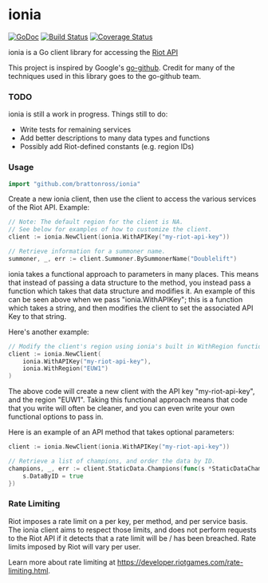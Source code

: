# ionia #

[![GoDoc](https://godoc.org/github.com/brattonross/ionia?status.svg)](https://godoc.org/github.com/brattonross/ionia) [![Build Status](https://travis-ci.org/brattonross/ionia.svg?branch=master)](https://travis-ci.org/brattonross/ionia) [![Coverage Status](https://coveralls.io/repos/github/brattonross/ionia/badge.svg?branch=master)](https://coveralls.io/github/brattonross/ionia?branch=master)

ionia is a Go client library for accessing the [Riot API](https://developer.riotgames.com/)

This project is inspired by Google's [go-github](https://github.com/google/go-github).
Credit for many of the techniques used in this library goes to the go-github team.

### TODO ###

ionia is still a work in progress.
Things still to do:

* Write tests for remaining services
* Add better descriptions to many data types and functions
* Possibly add Riot-defined constants (e.g. region IDs)

### Usage ###
```go
import "github.com/brattonross/ionia"
```

Create a new ionia client, then use the client to access the various services of the Riot API.
Example:

```go
// Note: The default region for the client is NA.
// See below for examples of how to customize the client.
client := ionia.NewClient(ionia.WithAPIKey("my-riot-api-key"))

// Retrieve information for a summoner name.
summoner, _, err := client.Summoner.BySummonerName("Doublelift")
```

ionia takes a functional approach to parameters in many places. This means that instead of passing a data structure to the method, you instead pass a function which takes that data structure and modifies it. An example of this can be seen above when we pass "ionia.WithAPIKey"; this is a function which takes a string, and then modifies the client to set the associated API Key to that string.

Here's another example:

```go
// Modify the client's region using ionia's built in WithRegion function.
client := ionia.NewClient(
    ionia.WithAPIKey("my-riot-api-key"),
    ionia.WithRegion("EUW1")
)
```

The above code will create a new client with the API key "my-riot-api-key", and the region "EUW1".
Taking this functional approach means that code that you write will often be cleaner, and you can even write your own functional options to pass in.

Here is an example of an API method that takes optional parameters:

```go
client := ionia.NewClient(ionia.WithAPIKey("my-riot-api-key"))

// Retrieve a list of champions, and order the data by ID.
champions, _, err := client.StaticData.Champions(func(s *StaticDataChampionsOptions) {
    s.DataByID = true
})
```

### Rate Limiting ###

Riot imposes a rate limit on a per key, per method, and per service basis.
The ionia client aims to respect those limits, and does not perform requests to the Riot API if it detects that a rate limit will be / has been breached. Rate limits imposed by Riot will vary per user.

Learn more about rate limiting at https://developer.riotgames.com/rate-limiting.html.